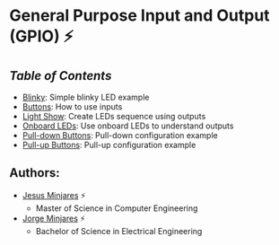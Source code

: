 # **General Purpose Input and Output (GPIO) :zap:**

## ***Table of Contents***
* [Blinky](https://github.com/jminjares4/MSP432-Example-Codes/tree/main/General%20Purpose%20Input%20and%20Output%20(GPIO)/Blinky): Simple blinky LED example 
* [Buttons](https://github.com/jminjares4/MSP432-Example-Codes/tree/main/General%20Purpose%20Input%20and%20Output%20(GPIO)/Buttons): How to use inputs 
* [Light Show](https://github.com/jminjares4/MSP432-Example-Codes/tree/main/General%20Purpose%20Input%20and%20Output%20(GPIO)/Light%20Show): Create LEDs sequence using outputs
* [Onboard LEDs](https://github.com/jminjares4/MSP432-Example-Codes/tree/main/General%20Purpose%20Input%20and%20Output%20(GPIO)/Onboard%20LEDs): Use onboard LEDs to understand outputs
* [Pull-down Buttons](https://github.com/jminjares4/MSP432-Example-Codes/tree/main/General%20Purpose%20Input%20and%20Output%20(GPIO)/Pull-down%20Buttons): Pull-down configuration example
* [Pull-up Buttons](https://github.com/jminjares4/MSP432-Example-Codes/tree/main/General%20Purpose%20Input%20and%20Output%20(GPIO)/Pull-up%20Buttons): Pull-up configuration example

## **Authors:**
  - [Jesus Minjares](https://github.com/jminjares4) :zap:
    - Master of Science in Computer Engineering
  - [Jorge Minjares](https://github.com/JorgeMinjares) :zap:
    - Bachelor of Science in Electrical Engineering